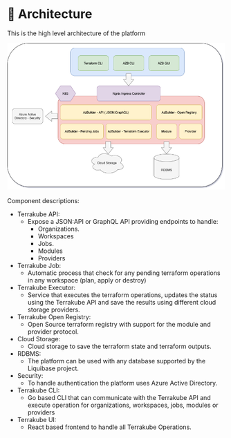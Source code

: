 # 📐 Architecture

This is the high level architecture of the platform

![](../.gitbook/assets/diagrama-sin-titulo.png)

Component descriptions:

* Terrakube API: 
  * Expose a JSON:API or GraphQL API providing endpoints to handle:
    * Organizations.
    * Workspaces
    * Jobs.
    * Modules
    * Providers
* Terrakube Job:
  * Automatic process that check for any pending terraform operations in any workspace (plan, apply or destroy)
* Terrakube Executor:
  * Service that executes the terraform operations, updates the status using the Terrakube API and save the results using different cloud storage providers.
* Terrakube Open Registry:
  * Open Source terraform registry with support for the module and provider protocol.
* Cloud Storage:
  * Cloud storage to save the terraform state and terraform outputs.
* RDBMS:
  * The platform can be used with any database supported by the Liquibase project.
* Security: 
  * To handle authentication the platform uses Azure Active Directory.
* Terrakube CLI:
  * Go based CLI that can communicate with the Terrakube API and execute operation for organizations, workspaces, jobs, modules or providers
* Terrakube UI:
  * React based frontend to handle all Terrakube Operations.
